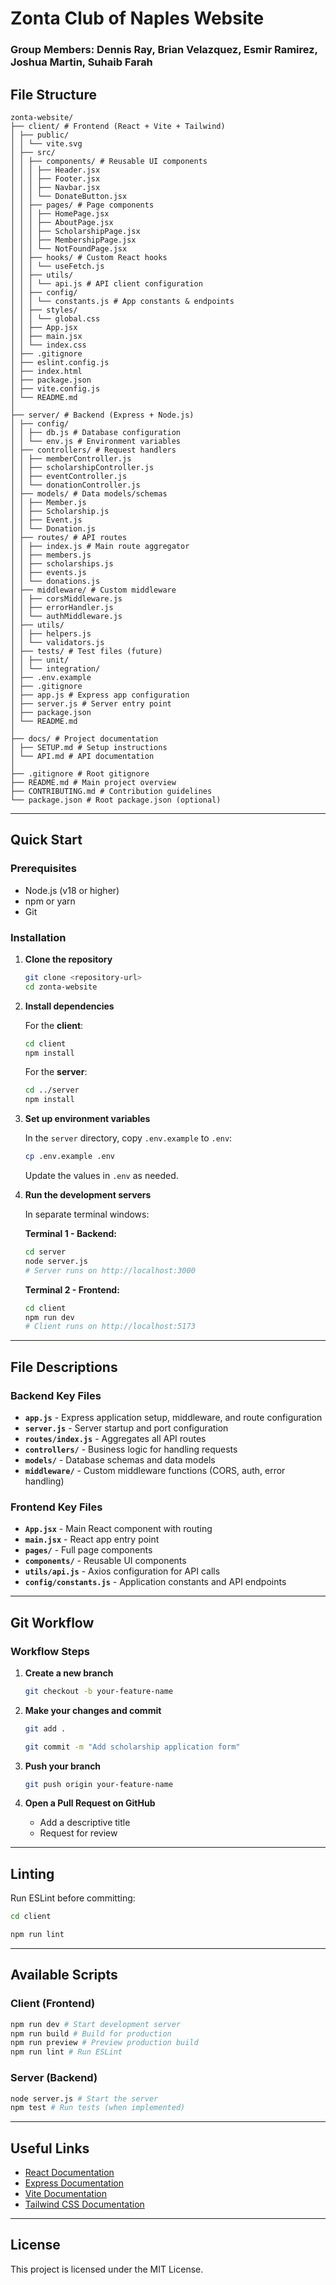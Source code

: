 # Zonta Club of Naples Website

### Group Members: Dennis Ray, Brian Velazquez, Esmir Ramirez, Joshua Martin, Suhaib Farah

## File Structure

```
zonta-website/
├── client/ # Frontend (React + Vite + Tailwind)
│ ├── public/
│ │ └── vite.svg
│ ├── src/
│ │ ├── components/ # Reusable UI components
│ │ │ ├── Header.jsx
│ │ │ ├── Footer.jsx
│ │ │ ├── Navbar.jsx
│ │ │ └── DonateButton.jsx
│ │ ├── pages/ # Page components
│ │ │ ├── HomePage.jsx
│ │ │ ├── AboutPage.jsx
│ │ │ ├── ScholarshipPage.jsx
│ │ │ ├── MembershipPage.jsx
│ │ │ └── NotFoundPage.jsx
│ │ ├── hooks/ # Custom React hooks
│ │ │ └── useFetch.js
│ │ ├── utils/
│ │ │ └── api.js # API client configuration
│ │ ├── config/
│ │ │ └── constants.js # App constants & endpoints
│ │ ├── styles/
│ │ │ └── global.css
│ │ ├── App.jsx
│ │ ├── main.jsx
│ │ └── index.css
│ ├── .gitignore
│ ├── eslint.config.js
│ ├── index.html
│ ├── package.json
│ ├── vite.config.js
│ └── README.md
│
├── server/ # Backend (Express + Node.js)
│ ├── config/
│ │ ├── db.js # Database configuration
│ │ └── env.js # Environment variables
│ ├── controllers/ # Request handlers
│ │ ├── memberController.js
│ │ ├── scholarshipController.js
│ │ ├── eventController.js
│ │ └── donationController.js
│ ├── models/ # Data models/schemas
│ │ ├── Member.js
│ │ ├── Scholarship.js
│ │ ├── Event.js
│ │ └── Donation.js
│ ├── routes/ # API routes
│ │ ├── index.js # Main route aggregator
│ │ ├── members.js
│ │ ├── scholarships.js
│ │ ├── events.js
│ │ └── donations.js
│ ├── middleware/ # Custom middleware
│ │ ├── corsMiddleware.js
│ │ ├── errorHandler.js
│ │ └── authMiddleware.js
│ ├── utils/
│ │ ├── helpers.js
│ │ └── validators.js
│ ├── tests/ # Test files (future)
│ │ ├── unit/
│ │ └── integration/
│ ├── .env.example
│ ├── .gitignore
│ ├── app.js # Express app configuration
│ ├── server.js # Server entry point
│ ├── package.json
│ └── README.md
│
├── docs/ # Project documentation
│ ├── SETUP.md # Setup instructions
│ └── API.md # API documentation
│
├── .gitignore # Root gitignore
├── README.md # Main project overview
├── CONTRIBUTING.md # Contribution guidelines
└── package.json # Root package.json (optional)
```

---

## Quick Start

### Prerequisites
- Node.js (v18 or higher)
- npm or yarn
- Git

### Installation

1. **Clone the repository**
   ```bash
   git clone <repository-url>
   cd zonta-website
   ```

2. **Install dependencies**
   
   For the **client**:
   ```bash
   cd client
   npm install
   ```
   
   For the **server**:
   ```bash
   cd ../server
   npm install
   ```

3. **Set up environment variables**
   
   In the `server` directory, copy `.env.example` to `.env`:
   ```bash
   cp .env.example .env
   ```
   
   Update the values in `.env` as needed.

4. **Run the development servers**
   
   In separate terminal windows:
   
   **Terminal 1 - Backend:**
   ```bash
   cd server
   node server.js
   # Server runs on http://localhost:3000
   ```
   
   **Terminal 2 - Frontend:**
   ```bash
   cd client
   npm run dev
   # Client runs on http://localhost:5173
   ```

---

## File Descriptions

### Backend Key Files

- **`app.js`** - Express application setup, middleware, and route configuration
- **`server.js`** - Server startup and port configuration
- **`routes/index.js`** - Aggregates all API routes
- **`controllers/`** - Business logic for handling requests
- **`models/`** - Database schemas and data models
- **`middleware/`** - Custom middleware functions (CORS, auth, error handling)

### Frontend Key Files

- **`App.jsx`** - Main React component with routing
- **`main.jsx`** - React app entry point
- **`pages/`** - Full page components
- **`components/`** - Reusable UI components
- **`utils/api.js`** - Axios configuration for API calls
- **`config/constants.js`** - Application constants and API endpoints

---

## Git Workflow

### Workflow Steps

1. **Create a new branch**
   ```bash
   git checkout -b your-feature-name
   ```

2. **Make your changes and commit**
   ```bash
   git add .

   git commit -m "Add scholarship application form"
   ```

3. **Push your branch**
   ```bash
   git push origin your-feature-name
   ```

4. **Open a Pull Request on GitHub**
   - Add a descriptive title
   - Request for review

---

## Linting

Run ESLint before committing:
```bash
cd client

npm run lint
```

---

## Available Scripts

### Client (Frontend)
```bash
npm run dev # Start development server
npm run build # Build for production
npm run preview # Preview production build
npm run lint # Run ESLint
```

### Server (Backend)
```bash
node server.js # Start the server
npm test # Run tests (when implemented)
```

---

## Useful Links

- [React Documentation](https://react.dev/)
- [Express Documentation](https://expressjs.com/)
- [Vite Documentation](https://vitejs.dev/)
- [Tailwind CSS Documentation](https://tailwindcss.com/)

---

## License

This project is licensed under the MIT License.
